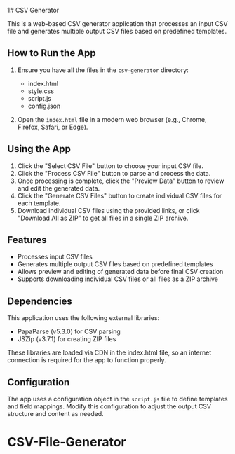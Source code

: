 1# CSV Generator

This is a web-based CSV generator application that processes an input CSV file and generates multiple output CSV files based on predefined templates.

## How to Run the App

1. Ensure you have all the files in the `csv-generator` directory:
   - index.html
   - style.css
   - script.js
   - config.json

2. Open the `index.html` file in a modern web browser (e.g., Chrome, Firefox, Safari, or Edge).

## Using the App

1. Click the "Select CSV File" button to choose your input CSV file.
2. Click the "Process CSV File" button to parse and process the data.
3. Once processing is complete, click the "Preview Data" button to review and edit the generated data.
4. Click the "Generate CSV Files" button to create individual CSV files for each template.
5. Download individual CSV files using the provided links, or click "Download All as ZIP" to get all files in a single ZIP archive.

## Features

- Processes input CSV files
- Generates multiple output CSV files based on predefined templates
- Allows preview and editing of generated data before final CSV creation
- Supports downloading individual CSV files or all files as a ZIP archive

## Dependencies

This application uses the following external libraries:

- PapaParse (v5.3.0) for CSV parsing
- JSZip (v3.7.1) for creating ZIP files

These libraries are loaded via CDN in the index.html file, so an internet connection is required for the app to function properly.

## Configuration

The app uses a configuration object in the `script.js` file to define templates and field mappings. Modify this configuration to adjust the output CSV structure and content as needed.
# CSV-File-Generator
